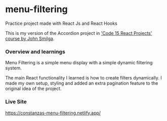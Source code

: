 # menu-filtering
Practice project made with React Js and React Hooks

This is my version of the Accordion project in ['Code 15 React Projects' course by John Smilga](https://youtu.be/a_7Z7C_JCyo).

### Overview and learnings
Menu Filtering is a simple menu display with a simple dynamic filtering system.

The main React functionality I learned is how to create filters dynamically. I made my own setup, styling and added an extra pagination feature to the original idea of the project.

### Live Site
https://constanzas-menu-filtering.netlify.app/
